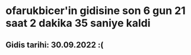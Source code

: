 # ofarukbicer'in gidisine son 6 gun 21 saat 2 dakika 35 saniye kaldi

## Gidis tarihi: 30.09.2022 :(